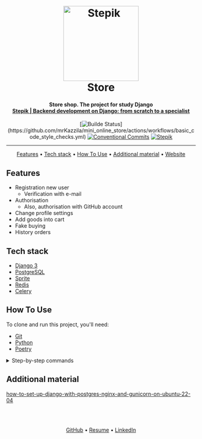 <h1 align="center">
  <br>
  <a href="https://stepik.org/course/125859/info">
    <img src="readme/stepik.jpeg"
    alt="Stepik" width="200">
  </a>
  <br>
  Store
  <br>
</h1>

<h4 align="center">
    Store shop. The project for study Django
    <br>
    <a href="https://stepik.org/course/125859/info" target="_blank">
      Stepik | Backend development on Django: from scratch to a specialist
    </a>
</h4>

<div align="center">

[![Builde Status](https://github.com/mrKazzila/mini_online_store/actions/workflows/basic_code_style_checks.yml/badge.svg?)](https://github.com/mrKazzila/mini_online_store/actions/workflows/basic_code_style_checks.yml)
[![Conventional Commits](https://img.shields.io/badge/Conventional%20Commits-1.0.0-%23FE5196?logo=conventionalcommits&logoColor=white)](https://conventionalcommits.org)
[![Stepik](https://img.shields.io/badge/stepik-course-green)](https://stepik.org/course/101042/info)

</div>
<hr>

<p align="center">
  <a href="#features">Features</a> •
  <a href="#tech-stack">Tech stack</a> •
  <a href="#how-to-use">How To Use</a> •
  <a href="#additional-material">Additional material</a> •
  <a href="https://store-server-test.ru/">Website</a>
</p>


## Features
* Registration new user
  - Verification with e-mail
* Authorisation
  - Also, authorisation with GitHub account
* Change profile settings
* Add goods into cart
* Fake buying
* History orders


## Tech stack
- [Django 3](https://www.djangoproject.com/)
- [PostgreSQL](https://www.postgresql.org/)
- [Sprite](https://stripe.com/)
- [Redis](https://redis.io/)
- [Celery](https://docs.celeryq.dev/en/stable/index.html)


## How To Use
To clone and run this project, you'll need:
- [Git](https://git-scm.com)
- [Python](https://www.python.org/downloads/)
- [Poetry](https://python-poetry.org/docs/#installation)


<details>
<summary>Step-by-step commands</summary>

1. Firstly clone repo
   ```bash
   git clone git@github.com:mrKazzila/mini_online_store.git
   ```

2. Settings Poetry
   ```bash
   poetry config virtualenvs.in-project true
   ```

3. Activate venv
   ```bash
   poetry shell
   ```

4. Install packages
   ```bash
   poetry install
   ```

5. Run project dependencies, migrations, fill the database with the fixture data etc
   ```bash
   python manage.py migrate
   python manage.py loaddata <path_to_fixture_files>
   python manage.py runserver 
   ```

6. Run [Redis Server](https://redis.io/docs/getting-started/installation/)
   ```bash
   redis-server
   ```
   
7. Run Celery
   ```bash
   celery -A store worker --loglevel=INFO
   ```

8. Test purchase webhook
    ```bash
    stripe listen --forward-to 127.0.0.1:8000/webhook/stripe/
    ```

</details>

 
## Additional material
 
[how-to-set-up-django-with-postgres-nginx-and-gunicorn-on-ubuntu-22-04](https://www.digitalocean.com/community/tutorials/how-to-set-up-django-with-postgres-nginx-and-gunicorn-on-ubuntu-22-04#further-troubleshooting)


<br>
<br>
<p align="center">
  <a href="https://github.com/mrKazzila">GitHub</a> •
  <a href="https://mrkazzila.github.io/resume/">Resume</a> •
  <a href="https://www.linkedin.com/in/i-kazakov/">LinkedIn</a>
</p>
